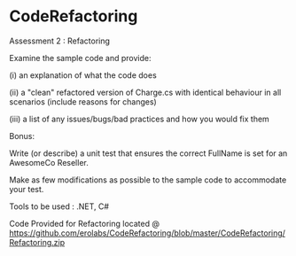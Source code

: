 # CodeRefactoring

Assessment 2 : Refactoring

Examine the sample code and provide:

(i) an explanation of what the code does

(ii) a "clean" refactored version of Charge.cs with identical behaviour in all scenarios (include reasons for changes)

(iii) a list of any issues/bugs/bad practices and how you would fix them

 

Bonus:

Write (or describe) a unit test that ensures the correct FullName is set for an AwesomeCo Reseller.

Make as few modifications as possible to the sample code to accommodate your test.

Tools to be used : .NET, C#


Code Provided for Refactoring located @ https://github.com/erolabs/CodeRefactoring/blob/master/CodeRefactoring/Refactoring.zip
